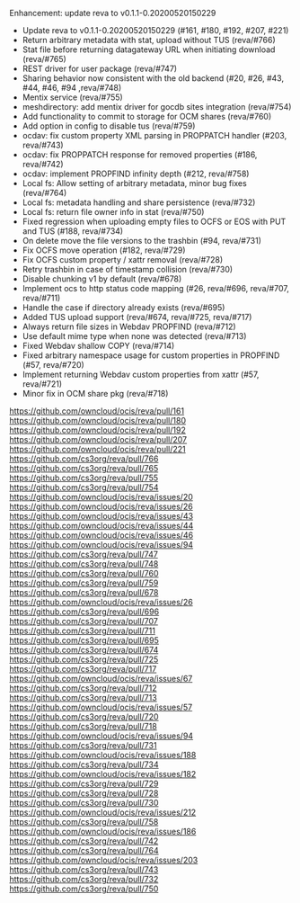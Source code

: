 Enhancement: update reva to v0.1.1-0.20200520150229

- Update reva to v0.1.1-0.20200520150229 (#161, #180, #192, #207, #221)
- Return arbitrary metadata with stat, upload without TUS (reva/#766)
- Stat file before returning datagateway URL when initiating download (reva/#765)
- REST driver for user package (reva/#747)
- Sharing behavior now consistent with the old backend (#20, #26, #43, #44, #46, #94 ,reva/#748)
- Mentix service (reva/#755)
- meshdirectory: add mentix driver for gocdb sites integration (reva/#754)
- Add functionality to commit to storage for OCM shares (reva/#760)
- Add option in config to disable tus (reva/#759)
- ocdav: fix custom property XML parsing in PROPPATCH handler (#203, reva/#743)
- ocdav: fix PROPPATCH response for removed properties (#186, reva/#742)
- ocdav: implement PROPFIND infinity depth (#212, reva/#758)
- Local fs: Allow setting of arbitrary metadata, minor bug fixes (reva/#764)
- Local fs: metadata handling and share persistence (reva/#732)
- Local fs: return file owner info in stat (reva/#750)
- Fixed regression when uploading empty files to OCFS or EOS with PUT and TUS (#188, reva/#734)
- On delete move the file versions to the trashbin (#94, reva/#731)
- Fix OCFS move operation (#182, reva/#729)
- Fix OCFS custom property / xattr removal (reva/#728)
- Retry trashbin in case of timestamp collision (reva/#730)
- Disable chunking v1 by default (reva/#678)
- Implement ocs to http status code mapping (#26, reva/#696, reva/#707, reva/#711)
- Handle the case if directory already exists (reva/#695)
- Added TUS upload support (reva/#674, reva/#725, reva/#717)
- Always return file sizes in Webdav PROPFIND (reva/#712)
- Use default mime type when none was detected (reva/#713)
- Fixed Webdav shallow COPY (reva/#714)
- Fixed arbitrary namespace usage for custom properties in PROPFIND (#57, reva/#720)
- Implement returning Webdav custom properties from xattr (#57, reva/#721)
- Minor fix in OCM share pkg (reva/#718)

https://github.com/owncloud/ocis/reva/pull/161
https://github.com/owncloud/ocis/reva/pull/180
https://github.com/owncloud/ocis/reva/pull/192
https://github.com/owncloud/ocis/reva/pull/207
https://github.com/owncloud/ocis/reva/pull/221
https://github.com/cs3org/reva/pull/766
https://github.com/cs3org/reva/pull/765
https://github.com/cs3org/reva/pull/755
https://github.com/cs3org/reva/pull/754
https://github.com/owncloud/ocis/reva/issues/20
https://github.com/owncloud/ocis/reva/issues/26
https://github.com/owncloud/ocis/reva/issues/43
https://github.com/owncloud/ocis/reva/issues/44
https://github.com/owncloud/ocis/reva/issues/46
https://github.com/owncloud/ocis/reva/issues/94
https://github.com/cs3org/reva/pull/747
https://github.com/cs3org/reva/pull/748
https://github.com/cs3org/reva/pull/760
https://github.com/cs3org/reva/pull/759
https://github.com/cs3org/reva/pull/678
https://github.com/owncloud/ocis/reva/issues/26
https://github.com/cs3org/reva/pull/696
https://github.com/cs3org/reva/pull/707
https://github.com/cs3org/reva/pull/711
https://github.com/cs3org/reva/pull/695
https://github.com/cs3org/reva/pull/674
https://github.com/cs3org/reva/pull/725
https://github.com/cs3org/reva/pull/717
https://github.com/owncloud/ocis/reva/issues/67
https://github.com/cs3org/reva/pull/712
https://github.com/cs3org/reva/pull/713
https://github.com/owncloud/ocis/reva/issues/57
https://github.com/cs3org/reva/pull/720
https://github.com/cs3org/reva/pull/718
https://github.com/owncloud/ocis/reva/issues/94
https://github.com/cs3org/reva/pull/731
https://github.com/owncloud/ocis/reva/issues/188
https://github.com/cs3org/reva/pull/734
https://github.com/owncloud/ocis/reva/issues/182
https://github.com/cs3org/reva/pull/729
https://github.com/cs3org/reva/pull/728
https://github.com/cs3org/reva/pull/730
https://github.com/owncloud/ocis/reva/issues/212
https://github.com/cs3org/reva/pull/758
https://github.com/owncloud/ocis/reva/issues/186
https://github.com/cs3org/reva/pull/742
https://github.com/cs3org/reva/pull/764
https://github.com/owncloud/ocis/reva/issues/203
https://github.com/cs3org/reva/pull/743
https://github.com/cs3org/reva/pull/732
https://github.com/cs3org/reva/pull/750



